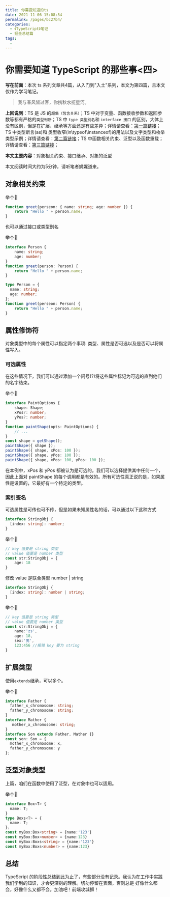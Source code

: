 ```yaml
---
title: 你需要知道的ts
date: 2021-11-06 15:08:54
permalink: /pages/bc27b4/
categories:
  - 《TypeScript》笔记
  - 掘金总结篇
tags:
  - 
---
```


# 你需要知道 TypeScript 的那些事<四>

**写在前面**：本次 ts 系列文章共4篇，从入门到"入土"系列，本文为第四篇，且本文仅作为学习笔记。

> 我与春风皆过客，你携秋水揽星河。

**上回说到**：TS 是 JS 的`超集（包含关系）`；TS 中对于变量、函数接收参数和返回参数等都有严格的`类型判断`；TS 中 `type 类型别名`和 `interface 接口` 的区别，大体上没有区别，但是在扩展、继承等方面还是有些差异；详情请查看：[第一篇链接](https://juejin.cn/post/7025787233131036686)；TS 中类型断言(as)和 类型收窄(in\typeof\instanceof)的用法以及文字类型和枚举类型示例；详情请查看：[第二篇链接](https://juejin.cn/post/7026166743869423652)；TS 中函数相关约束、泛型以及函数重载；详情请查看：[第三篇链接](https://juejin.cn/post/7026609729560379400)；

**本文主要内容**：对象相关约束、接口继承、对象的泛型

本文阅读时间大约为5分钟，请听笔者娓娓道来。

<!-- more -->

## 对象相关约束

举个🌰

```ts
function greet(perseon: { name: string; age: number }) {
    return "Hello " + person.name;
}
```

也可以通过接口或类型别名

举个🌰

```ts
interface Person {
    name: string;
    age: number;
}
function greet(person: Person) {
    return "Hello " + person.name;
}

type Person = {
  name: string;
  age: number;
};
function greet(perseon: Person) {
    return "Hello " + person.name;
}
```

## 属性修饰符

对象类型中的每个属性可以指定两个事项: 类型、属性是否可选以及是否可以将属性写入。

### 可选属性

在这些情况下，我们可以通过添加一个问号(?)将这些属性标记为可选的直到他们的名字结束。

举个🌰

```ts
interface PaintOptions {
    shape: Shape;
    xPos?: number;
    yPos?: number;
}
function paintShape(opts: PaintOptions) {
    // ...
}
const shape = getShape();
paintShape({ shape });
paintShape({ shape, xPos: 100 });
paintShape({ shape, yPos: 100 });
paintShape({ shape, xPos: 100, yPos: 100 });
```

在本例中，xPos 和 yPos 都被认为是可选的。我们可以选择提供其中任何一个，因此上面对 paintShape 的每个调用都是有效的。所有可选性真正说的是，如果属性是设置的，它最好有一个特定的类型。

### 索引签名

可选属性是可传也可不传，但是如果未知属性名的话，可以通过以下这种方式

```ts
interface StringObj {
  [index: string]: number;
}
```

举个🌰

```ts
// key 值要是 string 类型
// value 值要是 number 类型
const str:StringObj = {
    age: 18
}
```

修改 value 是联合类型 number | string

```ts
interface StringObj {
  [index: string]: number | string;
}
```

举个🌰

```ts
// key 值要是 string 类型
// value 值要是 number 类型
const str:StringObj = {
    name:'zs',
    age: 18,
    sex:'男',
    123:456 //报错 key 要为 string
}
```

## 扩展类型

使用`extends`继承，可以多个。

举个🌰

```ts
interface Father {
  father_x_chromosome: string;
  father_y_chromosome: string;
}
interface Mather {
   mother_x_chromosome: string;
}
interface Son extends Father, Mather {}
const son: Son = {
  mother_x_chromosome: x,
  father_y_chromosome: y
};
```

## 泛型对象类型

上篇，咱们在函数中使用了泛型，在对象中也可以适用。

举个🌰


```ts
interface Box<T> {
  name: T;
}
type Boxs<T> = {
  name: T;
};
const myBox:Box<string> = {name:'123'}
const myBox:Box<number> = {name:123}
const myBox:Boxs<string> = {name:'123'}
const myBox:Boxs<number> = {name:123}
```

## 总结

TypeScript 的阶段性总结到此为止了，有些部分没有记录。我认为在工作中实践我们学到的知识，才会更深刻的理解。切勿停留在表面，否则总是 好像什么都会，好像什么又都不会。加油吧！前端攻城狮！

